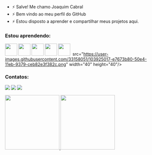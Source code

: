 - ⚡ Salve! Me chamo Joaquim Cabral
- ⚡ Bem vindo ao meu perfil do GitHub
- ⚡ Estou disposto a aprender e compartilhar meus projetos aqui.

### Estou aprendendo:
<img src="https://cdn.jsdelivr.net/gh/devicons/devicon/icons/java/java-original.svg" width="40" height="40"/> <img src="https://cdn.jsdelivr.net/gh/devicons/devicon/icons/python/python-original.svg" width="40" height="40"/> <img src="https://cdn.jsdelivr.net/gh/devicons/devicon/icons/jupyter/jupyter-original-wordmark.svg" width="40" height="40"/> <img src="https://upload.wikimedia.org/wikipedia/commons/thumb/6/61/HTML5_logo_and_wordmark.svg/1200px-HTML5_logo_and_wordmark.svg.png" width="40" height="40"/> <img src="https://quay.com.br/wp-content/uploads/2020/06/C-Sharp-01.png" width="40" height="40"/> <img> src="https://user-images.githubusercontent.com/33158051/103925017-e7673b80-50e4-11eb-9379-ceb82e3f382c.png" width="40" height="40"/>

### Contatos:
<a href="https://instagram.com/joaquiim.c" target="_blank"><img src="https://img.shields.io/badge/-Instagram-%23E4405F?style=for-the-badge&logo=instagram&logoColor=white" target="_blank"></a> <a href = "mailto:joaquimcabral.2014@gmail.com"><img src="https://img.shields.io/badge/Gmail-D14836?style=for-the-badge&logo=gmail&logoColor=white" target="_blank"></a> <a href="https://www.linkedin.com/in/joaquim-cabral-235279231/" rel="nofollow"><img src="https://camo.githubusercontent.com/c00f87aeebbec37f3ee0857cc4c20b21fefde8a96caf4744383ebfe44a47fe3f/68747470733a2f2f696d672e736869656c64732e696f2f62616467652f2d4c696e6b6564496e2d2532333030373742353f7374796c653d666f722d7468652d6261646765266c6f676f3d6c696e6b6564696e266c6f676f436f6c6f723d7768697465" data-canonical-src="https://img.shields.io/badge/-LinkedIn-%230077B5?style=for-the-badge&amp;logo=linkedin&amp;logoColor=white" style="max-width: 100%;"></a>

<div>
<a href="https://github.com/Joaquim-python3">
<img height="180em" src="https://github-readme-stats.vercel.app/api/top-langs/?username=Joaquim-python3&layout=compact&langs_count=7&theme=dracula"/> <img height="180em" src="https://github-readme-stats.vercel.app/api?username=Joaquim-python3&show_icons=true&theme=dracula&include_all_commits=true&count_private=true"/> 
</div>

